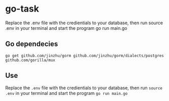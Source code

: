 # go-task
Replace the .env file with the credientials to your database, then run source .env in your terminal and start the program go run main.go

## Go dependecies
`go get github.com/jinzhu/gorm github.com/jinzhu/gorm/dialects/postgres github.com/gorilla/mux`


## Use
Replace the `.env` file with the credientials to your database, then run `source .env` in your terminal and start the program `go run main.go`
